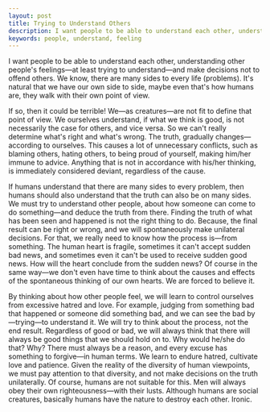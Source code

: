 ```yaml
---
layout: post
title: Trying to Understand Others
description: I want people to be able to understand each other, understanding other people's feelings—at least trying to understand—and make decisions not to offend others
keywords: people, understand, feeling
---
```


I want people to be able to understand each other, understanding other people's 
feelings—at least trying to understand—and make decisions not to offend others. 
We know, there are many sides to every life (problems). It's natural that we 
have our own side to side, maybe even that's how humans are, they walk with 
their own point of view.

If so, then it could be terrible! We—as creatures—are not fit to define that 
point of view. We ourselves understand, if what we think is good, is not 
necessarily the case for others, and vice versa. So we can't really determine 
what's right and what's wrong. The truth, gradually changes—according to ourselves. 
This causes a lot of unnecessary conflicts, such as blaming others, hating others, 
to being proud of yourself, making him/her immune to advice. Anything that is not in 
accordance with his/her thinking, is immediately considered deviant, 
regardless of the cause.

If humans understand that there are many sides to every problem, then humans 
should also understand that the truth can also be on many sides. We must try 
to understand other people, about how someone can come to do something—and 
deduce the truth from there. Finding the truth of what has been seen and happened 
is not the right thing to do. Because, the final result can be right or wrong, and 
we will spontaneously make unilateral decisions. For that, we really need to 
know how the process is—from something. The human heart is fragile, sometimes 
it can't accept sudden bad news, and sometimes even it can't be used to receive 
sudden good news. How will the heart conclude from the sudden news? Of course in 
the same way—we don't even have time to think about the causes and effects of 
the spontaneous thinking of our own hearts. We are forced to believe it.

By thinking about how other people feel, we will learn to control ourselves 
from excessive hatred and love. For example, judging from something bad that 
happened or someone did something bad, and we can see the bad 
by—trying—to understand it. We will try to think about the 
process, not the end result. Regardless of good or bad, we will always 
think that there will always be good things that we should hold on to. 
Why would he/she do that? Why? There must always be a reason, and every excuse 
has something to forgive—in human terms. We learn to endure hatred, 
cultivate love and patience. Given the reality of the diversity of human 
viewpoints, we must pay attention to that diversity, and not make decisions 
on the truth unilaterally. Of course, humans are not suitable for this. Men 
will always obey their own righteousness—with their lusts. Although humans 
are social creatures, basically humans have the nature to destroy each other. 
Ironic.